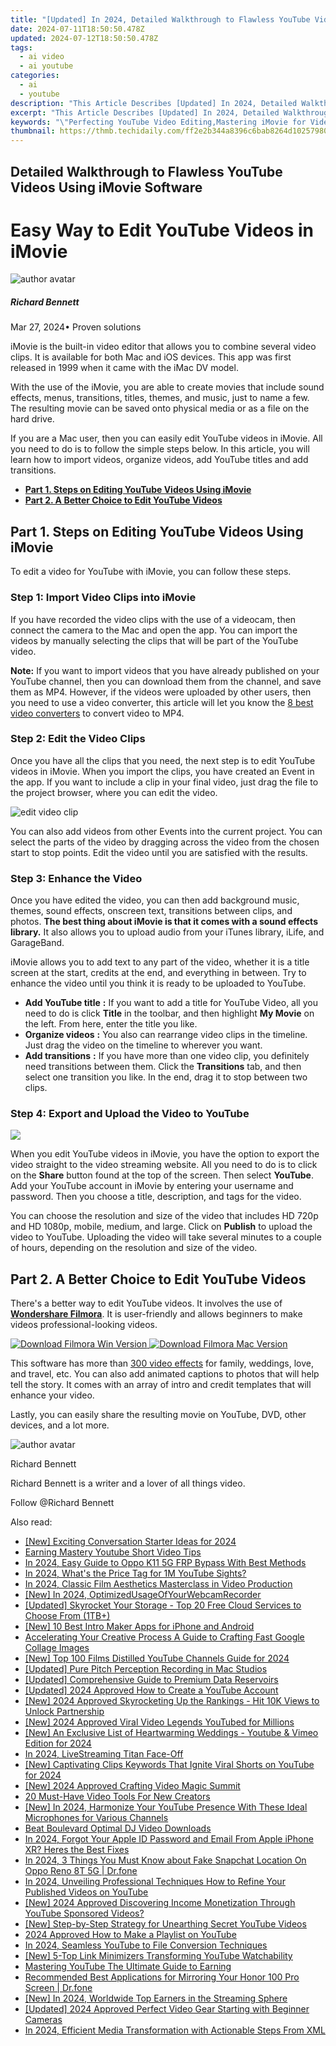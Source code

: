 ```yaml
---
title: "[Updated] In 2024, Detailed Walkthrough to Flawless YouTube Videos Using iMovie Software"
date: 2024-07-11T18:50:50.478Z
updated: 2024-07-12T18:50:50.478Z
tags:
  - ai video
  - ai youtube
categories:
  - ai
  - youtube
description: "This Article Describes [Updated] In 2024, Detailed Walkthrough to Flawless YouTube Videos Using iMovie Software"
excerpt: "This Article Describes [Updated] In 2024, Detailed Walkthrough to Flawless YouTube Videos Using iMovie Software"
keywords: "\"Perfecting YouTube Video Editing,Mastering iMovie for Video Quality,Tips for High-Quality iMovie Projects,Guide to Flawless iMovie Videos,Enhancing Video Proficiency in iMovie,Creating Impeccable YouTube Content with iMovie,Optimizing iMovie Editing Techniques\""
thumbnail: https://thmb.techidaily.com/ff2e2b344a8396c6bab8264d1025798025a6c7a29bed97ca0ab60000543775d0.jpg
---
```


## Detailed Walkthrough to Flawless YouTube Videos Using iMovie Software

# Easy Way to Edit YouTube Videos in iMovie

![author avatar](https://images.wondershare.com/filmora/article-images/richard-bennett.jpg)

##### Richard Bennett

 Mar 27, 2024• Proven solutions

iMovie is the built-in video editor that allows you to combine several video clips. It is available for both Mac and iOS devices. This app was first released in 1999 when it came with the iMac DV model.

With the use of the iMovie, you are able to create movies that include sound effects, menus, transitions, titles, themes, and music, just to name a few. The resulting movie can be saved onto physical media or as a file on the hard drive.

If you are a Mac user, then you can easily edit YouTube videos in iMovie. All you need to do is to follow the simple steps below. In this article, you will learn how to import videos, organize videos, add YouTube titles and add transitions.

* **[Part 1\. Steps on Editing YouTube Videos Using iMovie](#part1)**
* **[Part 2\. A Better Choice to Edit YouTube Videos](#part2)**

## Part 1\. Steps on Editing YouTube Videos Using iMovie

To edit a video for YouTube with iMovie, you can follow these steps.

### Step 1: Import Video Clips into iMovie

If you have recorded the video clips with the use of a videocam, then connect the camera to the Mac and open the app. You can import the videos by manually selecting the clips that will be part of the YouTube video.

**Note:** If you want to import videos that you have already published on your YouTube channel, then you can download them from the channel, and save them as MP4\. However, if the videos were uploaded by other users, then you need to use a video converter, this article will let you know the [8 best video converters](https://tools.techidaily.com/wondershare/filmora/download/) to convert video to MP4.

### Step 2: Edit the Video Clips

Once you have all the clips that you need, the next step is to edit YouTube videos in iMovie. When you import the clips, you have created an Event in the app. If you want to include a clip in your final video, just drag the file to the project browser, where you can edit the video.

![edit video clip](https://images.wondershare.com/filmora/article-images/transitions-imovie.jpg)

You can also add videos from other Events into the current project. You can select the parts of the video by dragging across the video from the chosen start to stop points. Edit the video until you are satisfied with the results.

### Step 3: Enhance the Video

Once you have edited the video, you can then add background music, themes, sound effects, onscreen text, transitions between clips, and photos. **The best thing about iMovie is that it comes with a sound effects library.** It also allows you to upload audio from your iTunes library, iLife, and GarageBand.

iMovie allows you to add text to any part of the video, whether it is a title screen at the start, credits at the end, and everything in between. Try to enhance the video until you think it is ready to be uploaded to YouTube.

* **Add YouTube title** **:** If you want to add a title for YouTube Video, all you need to do is click **Title** in the toolbar, and then highlight **My Movie** on the left. From here, enter the title you like.
* **Organize videos** **:** You also can rearrange video clips in the timeline. Just drag the video on the timeline to wherever you want.
* **Add transitions** **:** If you have more than one video clip, you definitely need transitions between them. Click the **Transitions** tab, and then select one transition you like. In the end, drag it to stop between two clips.

### Step 4: Export and Upload the Video to YouTube

![](https://images.wondershare.com/filmora/article-images/imovie-export-to-file.jpg)

When you edit YouTube videos in iMovie, you have the option to export the video straight to the video streaming website. All you need to do is to click on the **Share** button found at the top of the screen. Then select **YouTube**. Add your YouTube account in iMovie by entering your username and password. Then you choose a title, description, and tags for the video.

You can choose the resolution and size of the video that includes HD 720p and HD 1080p, mobile, medium, and large. Click on **Publish** to upload the video to YouTube. Uploading the video will take several minutes to a couple of hours, depending on the resolution and size of the video.

## Part 2\. A Better Choice to Edit YouTube Videos

There's a better way to edit YouTube videos. It involves the use of **[Wondershare Filmora](https://tools.techidaily.com/wondershare/filmora/download/)**. It is user-friendly and allows beginners to make videos professional-looking videos.

[![Download Filmora Win Version](https://images.wondershare.com/filmora/guide/download-btn-win.jpg) ](https://tools.techidaily.com/wondershare/filmora/download/) [![Download Filmora Mac Version](https://images.wondershare.com/filmora/guide/download-btn-mac.jpg) ](https://tools.techidaily.com/wondershare/filmora/download/)

This software has more than [300 video effects](https://tools.techidaily.com/wondershare/filmora/download/) for family, weddings, love, and travel, etc. You can also add animated captions to photos that will help tell the story. It comes with an array of intro and credit templates that will enhance your video.

Lastly, you can easily share the resulting movie on YouTube, DVD, other devices, and a lot more.

![author avatar](https://images.wondershare.com/filmora/article-images/richard-bennett.jpg)

Richard Bennett

Richard Bennett is a writer and a lover of all things video.

Follow @Richard Bennett


<ins class="adsbygoogle"
     style="display:block"
     data-ad-format="autorelaxed"
     data-ad-client="ca-pub-7571918770474297"
     data-ad-slot="1223367746"></ins>



<ins class="adsbygoogle"
     style="display:block"
     data-ad-client="ca-pub-7571918770474297"
     data-ad-slot="8358498916"
     data-ad-format="auto"
     data-full-width-responsive="true"></ins>



<span class="atpl-alsoreadstyle">Also read:</span>
<div><ul>
<li><a href="https://youtube-webster.techidaily.com/xciting-conversation-starter-ideas-for-2024/"><u>[New] Exciting Conversation Starter Ideas for 2024</u></a></li>
<li><a href="https://youtube-webster.techidaily.com/ng-mastery-youtube-short-video-tips/"><u>Earning Mastery  Youtube Short Video Tips</u></a></li>
<li><a href="https://android-frp.techidaily.com/in-2024-easy-guide-to-oppo-k11-5g-frp-bypass-with-best-methods-by-drfone-android/"><u>In 2024, Easy Guide to Oppo K11 5G FRP Bypass With Best Methods</u></a></li>
<li><a href="https://youtube-webster.techidaily.com/24-whats-the-price-tag-for-1m-youtube-sights/"><u>In 2024, What's the Price Tag for 1M YouTube Sights?</u></a></li>
<li><a href="https://youtube-webster.techidaily.com/24-classic-film-aesthetics-masterclass-in-video-production/"><u>In 2024, Classic Film Aesthetics  Masterclass in Video Production</u></a></li>
<li><a href="https://on-screen-recording.techidaily.com/new-in-2024-optimizedusageofyourwebcamrecorder/"><u>[New] In 2024, OptimizedUsageOfYourWebcamRecorder</u></a></li>
<li><a href="https://fox-boxes.techidaily.com/updated-skyrocket-your-storage-top-20-free-cloud-services-to-choose-from-1tbplus/"><u>[Updated] Skyrocket Your Storage - Top 20 Free Cloud Services to Choose From (1TB+)</u></a></li>
<li><a href="https://youtube-webster.techidaily.com/0-best-intro-maker-apps-for-iphone-and-android/"><u>[New] 10 Best Intro Maker Apps for iPhone and Android</u></a></li>
<li><a href="https://extra-lessons.techidaily.com/accelerating-your-creative-process-a-guide-to-crafting-fast-google-collage-images/"><u>Accelerating Your Creative Process  A Guide to Crafting Fast Google Collage Images</u></a></li>
<li><a href="https://youtube-webster.techidaily.com/op-100-films-distilled-youtube-channels-guide-for-2024/"><u>[New] Top 100 Films Distilled  YouTube Channels Guide for 2024</u></a></li>
<li><a href="https://visual-screen-recording.techidaily.com/updated-pure-pitch-perception-recording-in-mac-studios/"><u>[Updated] Pure Pitch Perception  Recording in Mac Studios</u></a></li>
<li><a href="https://extra-lessons.techidaily.com/updated-comprehensive-guide-to-premium-data-reservoirs/"><u>[Updated] Comprehensive Guide to Premium Data Reservoirs</u></a></li>
<li><a href="https://youtube-webster.techidaily.com/ed-2024-approved-how-to-create-a-youtube-account/"><u>[Updated] 2024 Approved  How to Create a YouTube Account</u></a></li>
<li><a href="https://youtube-webster.techidaily.com/024-approved-skyrocketing-up-the-rankings-hit-10k-views-to-unlock-partnership/"><u>[New] 2024 Approved  Skyrocketing Up the Rankings - Hit 10K Views to Unlock Partnership</u></a></li>
<li><a href="https://youtube-webster.techidaily.com/024-approved-viral-video-legends-youtubed-for-millions/"><u>[New] 2024 Approved  Viral Video Legends  YouTubed for Millions</u></a></li>
<li><a href="https://youtube-webster.techidaily.com/n-exclusive-list-of-heartwarming-weddings-youtube-and-vimeo-edition-for-2024/"><u>[New] An Exclusive List of Heartwarming Weddings - Youtube & Vimeo Edition for 2024</u></a></li>
<li><a href="https://video-screen-grab.techidaily.com/in-2024-livestreaming-titan-face-off/"><u>In 2024, LiveStreaming Titan Face-Off</u></a></li>
<li><a href="https://youtube-webster.techidaily.com/aptivating-clips-keywords-that-ignite-viral-shorts-on-youtube-for-2024/"><u>[New] Captivating Clips  Keywords That Ignite Viral Shorts on YouTube for 2024</u></a></li>
<li><a href="https://youtube-webster.techidaily.com/024-approved-crafting-video-magic-summit/"><u>[New] 2024 Approved  Crafting Video Magic Summit</u></a></li>
<li><a href="https://youtube-webster.techidaily.com/st-have-video-tools-for-new-creators/"><u>20 Must-Have Video Tools For New Creators</u></a></li>
<li><a href="https://youtube-webster.techidaily.com/n-2024-harmonize-your-youtube-presence-with-these-ideal-microphones-for-various-channels/"><u>[New] In 2024, Harmonize Your YouTube Presence With These Ideal Microphones for Various Channels</u></a></li>
<li><a href="https://youtube-webster.techidaily.com/boulevard-optimal-dj-video-downloads/"><u>Beat Boulevard  Optimal DJ Video Downloads</u></a></li>
<li><a href="https://apple-account.techidaily.com/in-2024-forgot-your-apple-id-password-and-email-from-apple-iphone-xr-heres-the-best-fixes-by-drfone-ios/"><u>In 2024, Forgot Your Apple ID Password and Email From Apple iPhone XR? Heres the Best Fixes</u></a></li>
<li><a href="https://location-social.techidaily.com/in-2024-3-things-you-must-know-about-fake-snapchat-location-on-oppo-reno-8t-5g-drfone-by-drfone-virtual-android/"><u>In 2024, 3 Things You Must Know about Fake Snapchat Location On Oppo Reno 8T 5G | Dr.fone</u></a></li>
<li><a href="https://youtube-help.techidaily.com/in-2024-unveiling-professional-techniques-how-to-refine-your-published-videos-on-youtube/"><u>In 2024, Unveiling Professional Techniques  How to Refine Your Published Videos on YouTube</u></a></li>
<li><a href="https://youtube-webster.techidaily.com/024-approved-discovering-income-monetization-through-youtube-sponsored-videos/"><u>[New] 2024 Approved  Discovering Income  Monetization Through YouTube Sponsored Videos?</u></a></li>
<li><a href="https://youtube-webster.techidaily.com/tep-by-step-strategy-for-unearthing-secret-youtube-videos/"><u>[New] Step-by-Step Strategy for Unearthing Secret YouTube Videos</u></a></li>
<li><a href="https://youtube-webster.techidaily.com/approved-how-to-make-a-playlist-on-youtube/"><u>2024 Approved  How to Make a Playlist on YouTube</u></a></li>
<li><a href="https://youtube-webster.techidaily.com/24-seamless-youtube-to-file-conversion-techniques/"><u>In 2024, Seamless YouTube to File Conversion Techniques</u></a></li>
<li><a href="https://youtube-webster.techidaily.com/-top-link-minimizers-transforming-youtube-watchability/"><u>[New] 5-Top Link Minimizers Transforming YouTube Watchability</u></a></li>
<li><a href="https://youtube-webster.techidaily.com/ring-youtube-the-ultimate-guide-to-earning/"><u>Mastering YouTube  The Ultimate Guide to Earning</u></a></li>
<li><a href="https://screen-mirror.techidaily.com/recommended-best-applications-for-mirroring-your-honor-100-pro-screen-drfone-by-drfone-android/"><u>Recommended Best Applications for Mirroring Your Honor 100 Pro Screen | Dr.fone</u></a></li>
<li><a href="https://youtube-webster.techidaily.com/n-2024-worldwide-top-earners-in-the-streaming-sphere/"><u>[New] In 2024, Worldwide Top Earners in the Streaming Sphere</u></a></li>
<li><a href="https://youtube-webster.techidaily.com/ed-2024-approved-perfect-video-gear-starting-with-beginner-cameras/"><u>[Updated] 2024 Approved  Perfect Video Gear  Starting with Beginner Cameras</u></a></li>
<li><a href="https://article-helps.techidaily.com/in-2024-efficient-media-transformation-with-actionable-steps-from-xml/"><u>In 2024, Efficient Media Transformation with Actionable Steps From XML</u></a></li>
</ul></div>
